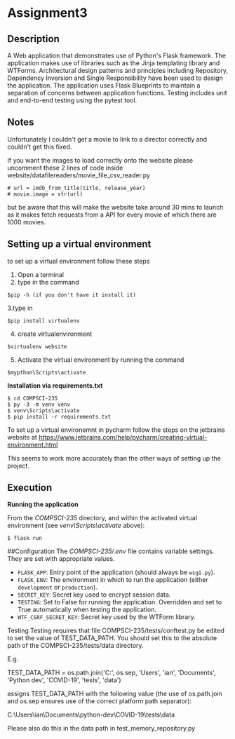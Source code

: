 # Assignment3

## Description

A Web application that demonstrates use of Python's Flask framework. The application makes use of libraries such as the Jinja templating library and WTForms. Architectural design patterns and principles including Repository, Dependency Inversion and Single Responsibility have been used to design the application. The application uses Flask Blueprints to maintain a separation of concerns between application functions. Testing includes unit and end-to-end testing using the pytest tool.

## Notes
Unfortunately I couldn't get a movie to link to a director
correctly and couldn't get this fixed.

If you want the images to load correctly onto the website please uncomment
these 2 lines of code inside website/datafilereaders/movie_file_csv_reader.py
```shell
# url = imdb_from_title(title, release_year)
# movie.image = str(url)
```
but be aware that this will make the website take around 30 mins to launch
as it makes fetch requests from a API for every movie of which there are 1000 movies.

## Setting up a virtual environment
to set up a virtual environment follow these steps
1. Open a terminal
2. type in the command
```shell
$pip -h (if you don't have it install it)
```
3.type in 
```shell
$pip install virtualenv 
```
4. create virtualenvironment
```shell
$virtualenv website
```
5. Activate the virtual environment by running the command
```shell
$mypthon\Scripts\activate
```
**Installation via requirements.txt**

```shell
$ cd COMPSCI-235
$ py -3 -m venv venv
$ venv\Scripts\activate
$ pip install -r requirements.txt
```
To set up a virtual environemnt in pycharm follow the steps on the jetbrains website at https://www.jetbrains.com/help/pycharm/creating-virtual-environment.html

This seems to work more accurately than the other ways of setting up the project.


## Execution

**Running the application**

From the *COMPSCI-235* directory, and within the activated virtual environment (see *venv\Scripts\activate* above):

````shell
$ flask run
```` 

##Configuration
The *COMPSCI-235/.env* file contains variable settings. They are set with appropriate values.

* `FLASK_APP`: Entry point of the application (should always be `wsgi.py`).
* `FLASK_ENV`: The environment in which to run the application (either `development` or `production`).
* `SECRET_KEY`: Secret key used to encrypt session data.
* `TESTING`: Set to False for running the application. Overridden and set to True automatically when testing the application.
* `WTF_CSRF_SECRET_KEY`: Secret key used by the WTForm library.

Testing
Testing requires that file COMPSCI-235/tests/conftest.py be edited to set the value of TEST_DATA_PATH. You should set this to the absolute path of the COMPSCI-235/tests/data directory.

E.g.

TEST_DATA_PATH = os.path.join('C:', os.sep, 'Users', 'ian', 'Documents', 'Python dev', 'COVID-19', 'tests', 'data')

assigns TEST_DATA_PATH with the following value (the use of os.path.join and os.sep ensures use of the correct platform path separator):

C:\Users\ian\Documents\python-dev\COVID-19\tests\data

Please also do this in the data path in test_memory_repository.py